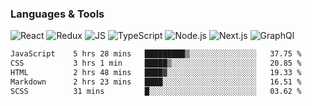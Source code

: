### Languages & Tools
![React](https://img.shields.io/badge/REACT-000?style=for-the-badge&logo=REACT)
![Redux](https://img.shields.io/badge/REDUX-000?style=for-the-badge&logo=Redux&logoColor=violet)
![JS](https://img.shields.io/badge/JavaScript-000?style=for-the-badge&logo=JavaScript&logoColor=yellow)
![TypeScript](https://img.shields.io/badge/TypeScript-000?style=for-the-badge&logo=TypeScript&logoColor=)
![Node.js](https://img.shields.io/badge/Node.js-000?style=for-the-badge&logo=Node.js&logoColor=)
![Next.js](https://img.shields.io/badge/Next.js-000?style=for-the-badge&logo=Next.js&logoColor=)
![GraphQl](https://img.shields.io/badge/GraphQl-000?style=for-the-badge&logo=GraphQl&logoColor=violet)


<!--START_SECTION:waka-->

```txt
JavaScript    5 hrs 28 mins   █████████▒░░░░░░░░░░░░░░░   37.75 %
CSS           3 hrs 1 min     █████▒░░░░░░░░░░░░░░░░░░░   20.85 %
HTML          2 hrs 48 mins   ████▓░░░░░░░░░░░░░░░░░░░░   19.33 %
Markdown      2 hrs 23 mins   ████░░░░░░░░░░░░░░░░░░░░░   16.51 %
SCSS          31 mins         █░░░░░░░░░░░░░░░░░░░░░░░░   03.62 %
```

<!--END_SECTION:waka-->
